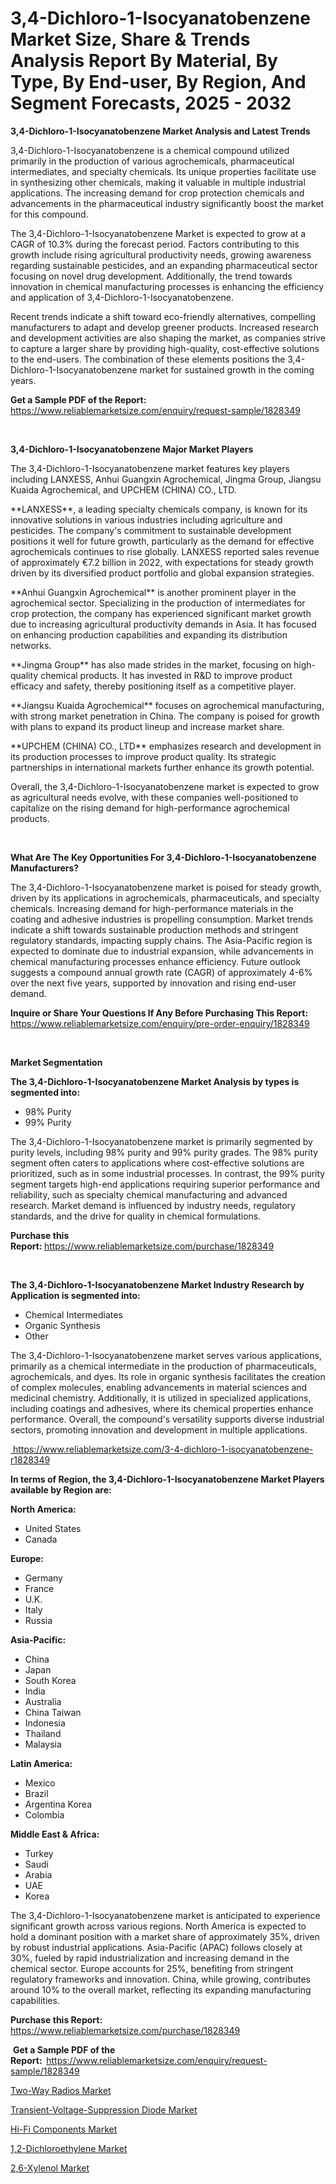 <p><h1>3,4-Dichloro-1-Isocyanatobenzene Market Size, Share & Trends Analysis Report By Material, By Type, By End-user, By Region, And Segment Forecasts, 2025 - 2032</h1></p><p><strong>3,4-Dichloro-1-Isocyanatobenzene Market Analysis and Latest Trends</strong></p>
<p><p>3,4-Dichloro-1-Isocyanatobenzene is a chemical compound utilized primarily in the production of various agrochemicals, pharmaceutical intermediates, and specialty chemicals. Its unique properties facilitate use in synthesizing other chemicals, making it valuable in multiple industrial applications. The increasing demand for crop protection chemicals and advancements in the pharmaceutical industry significantly boost the market for this compound.</p><p>The 3,4-Dichloro-1-Isocyanatobenzene Market is expected to grow at a CAGR of 10.3% during the forecast period. Factors contributing to this growth include rising agricultural productivity needs, growing awareness regarding sustainable pesticides, and an expanding pharmaceutical sector focusing on novel drug development. Additionally, the trend towards innovation in chemical manufacturing processes is enhancing the efficiency and application of 3,4-Dichloro-1-Isocyanatobenzene.</p><p>Recent trends indicate a shift toward eco-friendly alternatives, compelling manufacturers to adapt and develop greener products. Increased research and development activities are also shaping the market, as companies strive to capture a larger share by providing high-quality, cost-effective solutions to the end-users. The combination of these elements positions the 3,4-Dichloro-1-Isocyanatobenzene market for sustained growth in the coming years.</p></p>
<p><strong>Get a Sample PDF of the Report:&nbsp;</strong> <a href="https://www.reliablemarketsize.com/enquiry/request-sample/1828349?utm_campaign=1845&utm_medium=2&utm_source=Github&utm_content=ia&utm_term=26032025&utm_id=34-dichloro-1-isocyanatobenzene">https://www.reliablemarketsize.com/enquiry/request-sample/1828349</a></p>
<p>&nbsp;</p>
<p><strong>3,4-Dichloro-1-Isocyanatobenzene Major Market Players</strong></p>
<p><p>The 3,4-Dichloro-1-Isocyanatobenzene market features key players including LANXESS, Anhui Guangxin Agrochemical, Jingma Group, Jiangsu Kuaida Agrochemical, and UPCHEM (CHINA) CO., LTD. </p><p>**LANXESS**, a leading specialty chemicals company, is known for its innovative solutions in various industries including agriculture and pesticides. The company's commitment to sustainable development positions it well for future growth, particularly as the demand for effective agrochemicals continues to rise globally. LANXESS reported sales revenue of approximately €7.2 billion in 2022, with expectations for steady growth driven by its diversified product portfolio and global expansion strategies.</p><p>**Anhui Guangxin Agrochemical** is another prominent player in the agrochemical sector. Specializing in the production of intermediates for crop protection, the company has experienced significant market growth due to increasing agricultural productivity demands in Asia. It has focused on enhancing production capabilities and expanding its distribution networks. </p><p>**Jingma Group** has also made strides in the market, focusing on high-quality chemical products. It has invested in R&D to improve product efficacy and safety, thereby positioning itself as a competitive player. </p><p>**Jiangsu Kuaida Agrochemical** focuses on agrochemical manufacturing, with strong market penetration in China. The company is poised for growth with plans to expand its product lineup and increase market share.</p><p>**UPCHEM (CHINA) CO., LTD** emphasizes research and development in its production processes to improve product quality. Its strategic partnerships in international markets further enhance its growth potential.</p><p>Overall, the 3,4-Dichloro-1-Isocyanatobenzene market is expected to grow as agricultural needs evolve, with these companies well-positioned to capitalize on the rising demand for high-performance agrochemical products.</p></p>
<p>&nbsp;</p>
<p><strong>What Are The Key Opportunities For 3,4-Dichloro-1-Isocyanatobenzene Manufacturers?</strong></p>
<p><p>The 3,4-Dichloro-1-Isocyanatobenzene market is poised for steady growth, driven by its applications in agrochemicals, pharmaceuticals, and specialty chemicals. Increasing demand for high-performance materials in the coating and adhesive industries is propelling consumption. Market trends indicate a shift towards sustainable production methods and stringent regulatory standards, impacting supply chains. The Asia-Pacific region is expected to dominate due to industrial expansion, while advancements in chemical manufacturing processes enhance efficiency. Future outlook suggests a compound annual growth rate (CAGR) of approximately 4-6% over the next five years, supported by innovation and rising end-user demand.</p></p>
<p><strong>Inquire or Share Your Questions If Any Before Purchasing This Report:</strong> <a href="https://www.reliablemarketsize.com/enquiry/pre-order-enquiry/1828349?utm_campaign=1845&utm_medium=2&utm_source=Github&utm_content=ia&utm_term=26032025&utm_id=34-dichloro-1-isocyanatobenzene">https://www.reliablemarketsize.com/enquiry/pre-order-enquiry/1828349</a></p>
<p>&nbsp;</p>
<p><strong>Market Segmentation</strong></p>
<p><strong>The 3,4-Dichloro-1-Isocyanatobenzene Market Analysis by types is segmented into:</strong></p>
<p><ul><li>98% Purity</li><li>99% Purity</li></ul></p>
<p><p>The 3,4-Dichloro-1-Isocyanatobenzene market is primarily segmented by purity levels, including 98% purity and 99% purity grades. The 98% purity segment often caters to applications where cost-effective solutions are prioritized, such as in some industrial processes. In contrast, the 99% purity segment targets high-end applications requiring superior performance and reliability, such as specialty chemical manufacturing and advanced research. Market demand is influenced by industry needs, regulatory standards, and the drive for quality in chemical formulations.</p></p>
<p><strong>Purchase this Report:&nbsp;</strong><a href="https://www.reliablemarketsize.com/purchase/1828349?utm_campaign=1845&utm_medium=2&utm_source=Github&utm_content=ia&utm_term=26032025&utm_id=34-dichloro-1-isocyanatobenzene">https://www.reliablemarketsize.com/purchase/1828349</a></p>
<p>&nbsp;</p>
<p><strong>The 3,4-Dichloro-1-Isocyanatobenzene Market Industry Research by Application is segmented into:</strong></p>
<p><ul><li>Chemical Intermediates</li><li>Organic Synthesis</li><li>Other</li></ul></p>
<p><p>The 3,4-Dichloro-1-Isocyanatobenzene market serves various applications, primarily as a chemical intermediate in the production of pharmaceuticals, agrochemicals, and dyes. Its role in organic synthesis facilitates the creation of complex molecules, enabling advancements in material sciences and medicinal chemistry. Additionally, it is utilized in specialized applications, including coatings and adhesives, where its chemical properties enhance performance. Overall, the compound's versatility supports diverse industrial sectors, promoting innovation and development in multiple applications.</p></p>
<p><a href="https://www.reliablemarketsize.com/3-4-dichloro-1-isocyanatobenzene-r1828349?utm_campaign=1845&utm_medium=2&utm_source=Github&utm_content=ia&utm_term=26032025&utm_id=34-dichloro-1-isocyanatobenzene">&nbsp;https://www.reliablemarketsize.com/3-4-dichloro-1-isocyanatobenzene-r1828349</a></p>
<p><strong>In terms of Region, the 3,4-Dichloro-1-Isocyanatobenzene Market Players available by Region are:</strong></p>
<p>
    <p> <strong> North America: </strong>
        <ul>
            <li>United States</li>
            <li>Canada</li>
        </ul>
        </p> 
    <p> <strong> Europe: </strong>
        <ul>
            <li>Germany</li>
            <li>France</li>
            <li>U.K.</li>
            <li>Italy</li>
            <li>Russia</li>
        </ul>
        </p> 
    <p> <strong> Asia-Pacific: </strong>
        <ul>
            <li>China</li>
            <li>Japan</li>
            <li>South Korea</li>
            <li>India</li>
            <li>Australia</li>
            <li>China Taiwan</li>
            <li>Indonesia</li>
            <li>Thailand</li>
            <li>Malaysia</li>
        </ul>
        </p> 
    <p> <strong> Latin America: </strong>
        <ul>
            <li>Mexico</li>
            <li>Brazil</li>
            <li>Argentina Korea</li>
            <li>Colombia</li>
        </ul>
        </p> 
    <p> <strong> Middle East & Africa: </strong>
        <ul>
            <li>Turkey</li>
            <li>Saudi</li>
            <li>Arabia</li>
            <li>UAE</li>
            <li>Korea</li>
        </ul>
    </p>
    </p>
<p><p>The 3,4-Dichloro-1-Isocyanatobenzene market is anticipated to experience significant growth across various regions. North America is expected to hold a dominant position with a market share of approximately 35%, driven by robust industrial applications. Asia-Pacific (APAC) follows closely at 30%, fueled by rapid industrialization and increasing demand in the chemical sector. Europe accounts for 25%, benefiting from stringent regulatory frameworks and innovation. China, while growing, contributes around 10% to the overall market, reflecting its expanding manufacturing capabilities.</p></p>
<p><strong>Purchase this Report: </strong><a href="https://www.reliablemarketsize.com/purchase/1828349?utm_campaign=1845&utm_medium=2&utm_source=Github&utm_content=ia&utm_term=26032025&utm_id=34-dichloro-1-isocyanatobenzene">https://www.reliablemarketsize.com/purchase/1828349</a></p>
<p>&nbsp;<strong>Get a Sample PDF of the Report:&nbsp;&nbsp;</strong><a href="https://www.reliablemarketsize.com/enquiry/request-sample/1828349?utm_campaign=1845&utm_medium=2&utm_source=Github&utm_content=ia&utm_term=26032025&utm_id=34-dichloro-1-isocyanatobenzene">https://www.reliablemarketsize.com/enquiry/request-sample/1828349</a></p>
<p><strong></strong></p>
<p><p><a href="https://github.com/vestadjogile/Market-Research-Report-List-1/blob/main/two-way-radios-market.md?utm_campaign=1845&utm_medium=2&utm_source=Github&utm_content=ia&utm_term=26032025&utm_id=34-dichloro-1-isocyanatobenzene">Two-Way Radios Market</a></p><p><a href="https://github.com/hatlepigna2s/Market-Research-Report-List-1/blob/main/transient-voltage-suppression-diode-market.md?utm_campaign=1845&utm_medium=2&utm_source=Github&utm_content=ia&utm_term=26032025&utm_id=34-dichloro-1-isocyanatobenzene">Transient-Voltage-Suppression Diode Market</a></p><p><a href="https://github.com/lelahokendo/Market-Research-Report-List-1/blob/main/hi-fi-components-market.md?utm_campaign=1845&utm_medium=2&utm_source=Github&utm_content=ia&utm_term=26032025&utm_id=34-dichloro-1-isocyanatobenzene">Hi-Fi Components Market</a></p><p><a href="https://github.com/wantadhagino/Market-Research-Report-List-1/blob/main/12-dichloroethylene-market.md?utm_campaign=1845&utm_medium=2&utm_source=Github&utm_content=ia&utm_term=26032025&utm_id=34-dichloro-1-isocyanatobenzene">1,2-Dichloroethylene Market</a></p><p><a href="https://github.com/eskelimaksic/Market-Research-Report-List-1/blob/main/26-xylenol-market.md?utm_campaign=1845&utm_medium=2&utm_source=Github&utm_content=ia&utm_term=26032025&utm_id=34-dichloro-1-isocyanatobenzene">2,6-Xylenol Market</a></p></p>